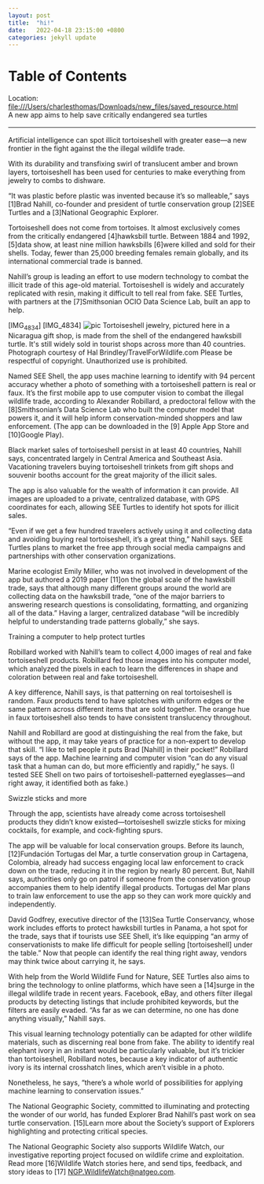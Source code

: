 ```yaml
---
layout: post
title:  "hi!"
date:   2022-04-18 23:15:00 +0800
categories: jekyll update
---
```


# Table of Contents



Location: <file:///Users/charlesthomas/Downloads/new_files/saved_resource.html>                                                        
A new app aims to help save critically endangered sea turtles

<table border="2" cellspacing="0" cellpadding="6" rules="groups" frame="hsides">


<tbody>
<tr>
</tr>
</tbody>
</table>

Artificial intelligence can spot illicit tortoiseshell with greater ease—a new frontier in the fight against the the illegal
wildlife trade.

With its durability and transfixing swirl of translucent amber and brown layers, tortoiseshell has been used for centuries to
make everything from jewelry to combs to dishware.

“It was plastic before plastic was invented because it’s so malleable,” says [1]Brad Nahill, co-founder and president of turtle
conservation group [2]SEE Turtles and a [3]National Geographic Explorer.

Tortoiseshell does not come from tortoises. It almost exclusively comes from the critically endangered [4]hawksbill turtle.
Between 1884 and 1992, [5]data show, at least nine million hawksbills [6]were killed and sold for their shells. Today, fewer
than 25,000 breeding females remain globally, and its international commercial trade is banned.

Nahill’s group is leading an effort to use modern technology to combat the illicit trade of this age-old material.
Tortoiseshell is widely and accurately replicated with resin, making it difficult to tell real from fake. SEE Turtles, with
partners at the [7]Smithsonian OCIO Data Science Lab, built an app to help.

[IMG<sub>4834</sub>]
[IMG_4834]
![pic](https://i.natgeofe.com/n/e87a842f-0125-4511-b70e-7fc95e15773f/IMG_4834.jpg)
Tortoiseshell jewelry, pictured here in a Nicaragua gift shop, is made from the shell of the endangered hawksbill turtle. It's
still widely sold in tourist shops across more than 40 countries. 
Photograph courtesy of Hal Brindley/TravelForWildlife.com
Please be respectful of copyright. Unauthorized use is prohibited.

Named SEE Shell, the app uses machine learning to identify with 94 percent accuracy whether a photo of something with a
tortoiseshell pattern is real or faux. It’s the first mobile app to use computer vision to combat the illegal wildlife trade,
according to Alexander Robillard, a predoctoral fellow with the [8]Smithsonian’s Data Science Lab who built the computer model
that powers it, and it will help inform conservation-minded shoppers and law enforcement. (The app can be downloaded in the [9]
Apple App Store and [10]Google Play).

Black market sales of tortoiseshell persist in at least 40 countries, Nahill says, concentrated largely in Central America and
Southeast Asia. Vacationing travelers buying tortoiseshell trinkets from gift shops and souvenir booths account for the great
majority of the illicit sales.

The app is also valuable for the wealth of information it can provide. All images are uploaded to a private, centralized
database, with GPS coordinates for each, allowing SEE Turtles to identify hot spots for illicit sales.

“Even if we get a few hundred travelers actively using it and collecting data and avoiding buying real tortoiseshell, it’s a
great thing,” Nahill says. SEE Turtles plans to market the free app through social media campaigns and partnerships with other
conservation organizations.

Marine ecologist Emily Miller, who was not involved in development of the app but authored a 2019 paper [11]on the global scale
of the hawksbill trade, says that although many different groups around the world are collecting data on the hawksbill trade,
“one of the major barriers to answering research questions is consolidating, formatting, and organizing all of the data.”
Having a larger, centralized database “will be incredibly helpful to understanding trade patterns globally,” she says.

Training a computer to help protect turtles

Robillard worked with Nahill’s team to collect 4,000 images of real and fake tortoiseshell products. Robillard fed those images
into his computer model, which analyzed the pixels in each to learn the differences in shape and coloration between real and
fake tortoiseshell.

A key difference, Nahill says, is that patterning on real tortoiseshell is random. Faux products tend to have splotches with
uniform edges or the same pattern across different items that are sold together. The orange hue in faux tortoiseshell also
tends to have consistent translucency throughout.

Nahill and Robillard are good at distinguishing the real from the fake, but without the app, it may take years of practice for
a non-expert to develop that skill. “I like to tell people it puts Brad [Nahill] in their pocket!” Robillard says of the app.
Machine learning and computer vision “can do any visual task that a human can do, but more efficiently and rapidly,” he says.
(I tested SEE Shell on two pairs of tortoiseshell-patterned eyeglasses—and right away, it identified both as fake.)

Swizzle sticks and more

Through the app, scientists have already come across tortoiseshell products they didn’t know existed—tortoiseshell swizzle
sticks for mixing cocktails, for example, and cock-fighting spurs.

The app will be valuable for local conservation groups. Before its launch, [12]Fundación Tortugas del Mar, a turtle
conservation group in Cartagena, Colombia, already had success engaging local law enforcement to crack down on the trade,
reducing it in the region by nearly 80 percent. But, Nahill says, authorities only go on patrol if someone from the
conservation group accompanies them to help identify illegal products. Tortugas del Mar plans to train law enforcement to use
the app so they can work more quickly and independently.

David Godfrey, executive director of the [13]Sea Turtle Conservancy, whose work includes efforts to protect hawksbill turtles
in Panama, a hot spot for the trade, says that if tourists use SEE Shell, it’s like equipping “an army of conservationists to
make life difficult for people selling [tortoiseshell] under the table.” Now that people can identify the real thing right
away, vendors may think twice about carrying it, he says.

With help from the World Wildlife Fund for Nature, SEE Turtles also aims to bring the technology to online platforms, which
have seen a [14]surge in the illegal wildlife trade in recent years. Facebook, eBay, and others filter illegal products by
detecting listings that include prohibited keywords, but the filters are easily evaded. “As far as we can determine, no one has
done anything visually,” Nahill says.

This visual learning technology potentially can be adapted for other wildlife materials, such as discerning real bone from
fake. The ability to identify real elephant ivory in an instant would be particularly valuable, but it’s trickier than
tortoiseshell, Robillard notes, because a key indicator of authentic ivory is its internal crosshatch lines, which aren’t
visible in a photo.

Nonetheless, he says, “there’s a whole world of possibilities for applying machine learning to conservation issues.”

The National Geographic Society, committed to illuminating and protecting the wonder of our world, has funded Explorer Brad
Nahill’s past work on sea turtle conservation. [15]Learn more about the Society’s support of Explorers highlighting and
protecting critical species.

The National Geographic Society also supports Wildlife Watch, our investigative reporting project focused on wildlife crime and
exploitation. Read more [16]Wildlife Watch stories here, and send tips, feedback, and story ideas to [17]
NGP.WildlifeWatch@natgeo.com.
